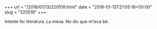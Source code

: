 +++
url = "/2018/01/13/220518.html"
date = "2018-01-13T21:05:18+00:00"
slug = "220518"
+++

Intente fer literatura. La meua. No dic que m’isca bé.
